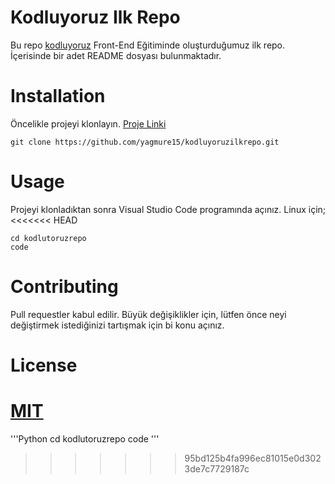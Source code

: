 # Kodluyoruz Ilk Repo
Bu repo [kodluyoruz](https://www.kodluyoruz.org/) Front-End Eğitiminde oluşturduğumuz ilk repo. İçerisinde
bir adet README dosyası bulunmaktadır.

# Installation
Öncelikle projeyi klonlayın. [Proje Linki](https://github.com/yagmure15/kodluyoruzilkrepo.git)

```
git clone https://github.com/yagmure15/kodluyoruzilkrepo.git
```
# Usage
Projeyi klonladıktan sonra Visual Studio Code programında açınız.
Linux için;
<<<<<<< HEAD
```
cd kodlutoruzrepo
code
```

# Contributing

Pull requestler kabul edilir. Büyük değişiklikler için, lütfen önce neyi değiştirmek istediğinizi tartışmak için bi konu açınız.

# License
[MIT](www.google.com)
=======

'''Python
cd kodlutoruzrepo
code
'''
>>>>>>> 95bd125b4fa996ec81015e0d3023de7c7729187c
